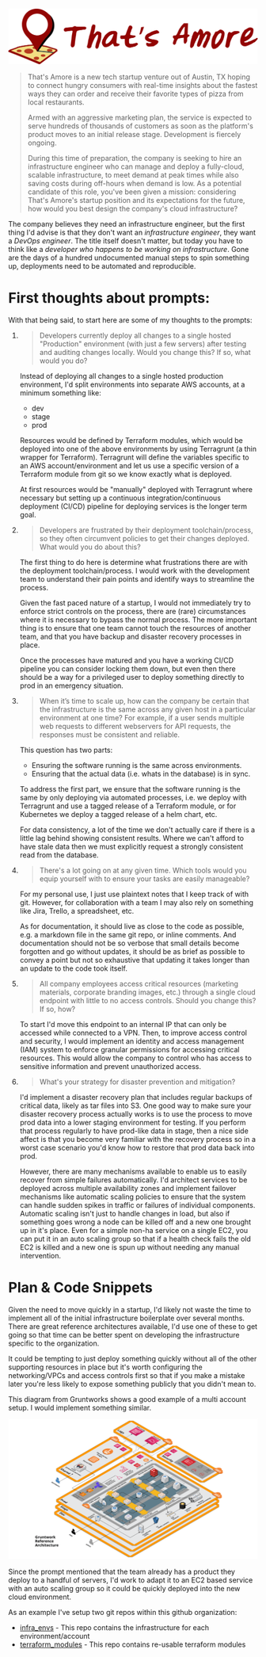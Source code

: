 [![Thats Amore](https://raw.githubusercontent.com/Thats-Amore/.github/main/profile/header.svg)](#)

> That's Amore is a new tech startup venture out of Austin, TX
> hoping to connect hungry consumers with real-time insights about the fastest ways they can order and receive their favorite types of pizza from local restaurants.
>
> Armed with an aggressive marketing plan,
> the service is expected to serve hundreds of thousands of customers as soon as the platform's product moves to an initial release stage.
> Development is fiercely ongoing.
>
> During this time of preparation, the company is seeking to hire an infrastructure engineer who can manage and deploy a fully-cloud,
> scalable infrastructure, to meet demand at peak times while also saving costs during off-hours when demand is low.
> As a potential candidate of this role, you've been given a mission:
> considering That's Amore's startup position and its expectations for the future,
> how would you best design the company's cloud infrastructure?

The company believes they need an infrastructure engineer, but the first thing I'd advise is that they don't want an *infrastructure engineer*,
they want a *DevOps engineer*.
The title itself doesn't matter, but today you have to think like a *developer who happens to be working on infrastructure*.
Gone are the days of a hundred undocumented manual steps to spin something up, deployments need to be automated and reproducible.


# First thoughts about prompts:

With that being said, to start here are some of my thoughts to the prompts:


  1. > Developers currently deploy all changes to a single hosted "Production" environment (with just a few servers) after testing and auditing changes locally.
     > Would you change this?
     > If so, what would you do?

     Instead of deploying all changes to a single hosted production environment,
     I'd split environments into separate AWS accounts, at a minimum something like:
       * dev
       * stage
       * prod

     Resources would be defined by Terraform modules, which would be deployed into one of the above environments
     by using Terragrunt (a thin wrapper for Terraform).
     Terragrunt will define the variables specific to an AWS account/environment and let us use a specific version of a Terraform module from git
     so we know exactly what is deployed.

     At first resources would be "manually" deployed with Terragrunt where necessary but
     setting up a continuous integration/continuous deployment (CI/CD) pipeline for deploying services is the longer term goal.


  1. > Developers are frustrated by their deployment toolchain/process,
     > so they often circumvent policies to get their changes deployed.
     > What would you do about this?

     The first thing to do here is determine what frustrations there are with the deployment toolchain/process.
     I would work with the development team to understand their pain points and identify ways to streamline the process.

     Given the fast paced nature of a startup, I would not immediately try to enforce strict controls on the process,
     there are (rare) circumstances where it is necessary to bypass the normal process.
     The more important thing is to ensure that one team cannot touch the resources of another team, and that
     you have backup and disaster recovery processes in place.

     Once the processes have matured and you have a working CI/CD pipeline you can consider locking them down,
     but even then there should be a way for a privileged user to deploy something directly to prod in an emergency situation.


  1. > When it’s time to scale up, how can the company be certain that the infrastructure is the same across any given host in a particular environment at one time?
     > For example, if a user sends multiple web requests to different webservers for API requests,
     > the responses must be consistent and reliable.

     This question has two parts:
       * Ensuring the software running is the same across environments.
       * Ensuring that the actual data (i.e. whats in the database) is in sync.

     To address the first part, we ensure that the software running is the same by only deploying via
     automated processes, i.e. we deploy with Terragrunt and use a tagged release of a Terraform module,
     or for Kubernetes we deploy a tagged release of a helm chart, etc.

     For data consistency, a lot of the time we don't actually care if there is a little lag behind showing consistent results.
     Where we can't afford to have stale data then we must explicitly request a strongly consistent read from the database.



  1. > There's a lot going on at any given time.
     > Which tools would you equip yourself with to ensure your tasks are easily manageable?

     For my personal use, I just use plaintext notes that I keep track of with git.
     However, for collaboration with a team I may also rely on something like Jira, Trello, a spreadsheet, etc.

     As for documentation, it should live as close to the code as possible, e.g. a markdown file in the same git repo, or inline comments.
     And documentation should not be so verbose that small details become forgotten and go without updates, it should be as brief as possible
     to convey a point but not so exhaustive that updating it takes longer than an update to the code took itself.


  1. > All company employees access critical resources (marketing materials, corporate branding images, etc.)
     > through a single cloud endpoint with little to no access controls.
     > Should you change this? If so, how?

     To start I'd move this endpoint to an internal IP that can only be accessed while connected to a VPN.
     Then, to improve access control and security,
     I would implement an identity and access management (IAM) system to enforce granular permissions for accessing critical resources.
     This would allow the company to control who has access to sensitive information and prevent unauthorized access.


  1. > What's your strategy for disaster prevention and mitigation?

     I'd implement a disaster recovery plan that includes regular backups of critical data, likely as tar files into S3.
     One good way to make sure your disaster recovery process actually works is to use the process to move prod data
     into a lower staging environment for testing.
     If you perform that process regularly to have prod-like data in stage, then a nice side affect is that you become very familiar
     with the recovery process so in a worst case scenario you'd know how to restore that prod data back into prod.

     However, there are many mechanisms available to enable us to easily recover from simple failures automatically.
     I'd architect services to be deployed across multiple availability zones and implement failover mechanisms
     like automatic scaling policies to ensure that the system can handle sudden spikes in traffic or failures of individual components.
     Automatic scaling isn't just to handle changes in load, but also if something goes wrong a node can be killed off and a new one brought up in it's place.
     Even for a simple non-ha service on a single EC2, you can put it in an auto scaling group so that if a health check fails the old EC2 is killed and a new
     one is spun up without needing any manual intervention.

# Plan & Code Snippets

Given the need to move quickly in a startup, I'd likely not waste the time to implement all of the initial infrastructure boilerplate over several months.
There are great reference architectures available, I'd use one of these to get going so that time can be better spent on developing the infrastructure
specific to the organization.

It could be tempting to just deploy something quickly without all of the other supporting resources in place
but it's worth configuring the networking/VPCs and access controls first
so that if you make a mistake later you're less likely to expose something publicly that you didn't mean to.

This diagram from Gruntworks shows a good example of a multi account setup. I would implement something similar.

[![ref](https://raw.githubusercontent.com/Thats-Amore/.github/main/profile/gruntwork-landing-zone-ref-arch.png)](#)


Since the prompt mentioned that the team already has a product they deploy to a handful of servers,
I'd work to adapt it to an EC2 based service with an auto scaling group so it could be quickly deployed into the new cloud environment.

As an example I've setup two git repos within this github organization:
  * [infra_envs](https://github.com/Thats-Amore/infra_envs) - This repo contains the infrastructure for each environment/account
  * [terraform_modules](https://github.com/Thats-Amore/terraform_modules) - This repo contains re-usable terraform modules

